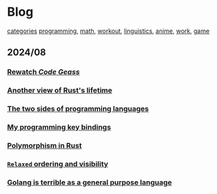 # Blog

[categories](./category.md)
[programming](./category.md#programming), 
[math](./category.md#math), 
[workout](./category.md#workout),
[linguistics](./category.md#linguistics),
[anime](./category.md#anime),
[work](./category.md#work),
[game](./category.md#game)

## 2024/08

### [Rewatch *Code Geass*](./journal/2024-08-11-03.md)
### [Another view of Rust's lifetime](./2024-08-11-02.md)
### [The two sides of programming languages](./2024-08-11-01.md)
### [My programming key bindings](./2024-08-10-01.md)
### [Polymorphism in Rust](./2024-08-05-03.md)
### [`Relaxed` ordering and visibility](./2024-08-05-02.md)
### [Golang is terrible as a general purpose language](./2024-08-05-01.md)
